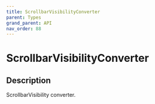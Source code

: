 ```yaml
---
title: ScrollbarVisibilityConverter
parent: Types
grand_parent: API
nav_order: 88
---
```


# ScrollbarVisibilityConverter

## Description

ScrollbarVisibility converter.
